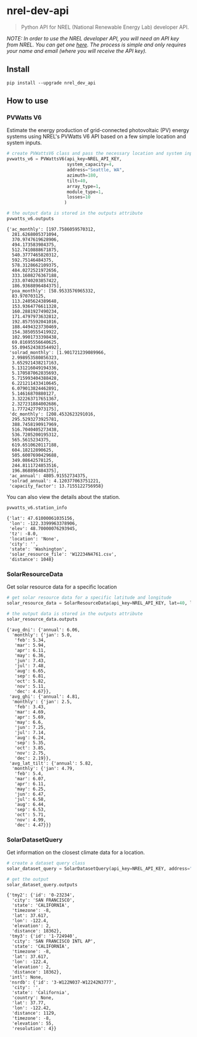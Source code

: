 # nrel-dev-api
> Python API for NREL (National Renewable Energy Lab) developer API.


*NOTE: In order to use the NREL developer API, you will need an API key from NREL. You can get one [here](https://developer.nrel.gov/signup/). The process is simple and only requires your name and email (where you will receive the API key).*

## Install

`pip install --upgrade nrel_dev_api`

## How to use

### PVWatts V6

Estimate the energy production of grid-connected photovoltaic (PV) energy systems using NREL's PVWatts V6 API based on a few simple location and system inputs.

```python
# create PVWattsV6 class and pass the necessary location and system inputs
pvwatts_v6 = PVWattsV6(api_key=NREL_API_KEY,
                       system_capacity=4,
                       address="Seattle, WA",
                       azimuth=180,
                       tilt=40,
                       array_type=1,
                       module_type=1,
                       losses=10
                      )

# the output data is stored in the outputs attribute
pvwatts_v6.outputs
```




    {'ac_monthly': [197.7586059570312,
      281.6268005371094,
      370.9747619628906,
      494.173583984375,
      512.7410888671875,
      540.3777465820312,
      592.75146484375,
      578.3128662109375,
      484.0272521972656,
      333.1608276367188,
      233.0740203857422,
      186.9368896484375],
     'poa_monthly': [58.9533576965332,
      83.970703125,
      113.2405624389648,
      153.9364776611328,
      160.2881927490234,
      171.4797973632812,
      192.8575592041016,
      188.4494323730469,
      154.3850555419922,
      102.9901733398438,
      69.81695556640625,
      55.09452438354492],
     'solrad_monthly': [1.901721239089966,
      2.998953580856323,
      3.652921438217163,
      5.131216049194336,
      5.170587062835693,
      5.715993404388428,
      6.221211433410645,
      6.079013824462891,
      5.14616870880127,
      3.322263717651367,
      2.327231884002686,
      1.77724277973175],
     'dc_monthly': [208.4532623291016,
      295.5293273925781,
      388.7458190917969,
      516.7040405273438,
      536.7205200195312,
      565.5615234375,
      619.6510620117188,
      604.18212890625,
      505.6007690429688,
      349.08642578125,
      244.8111724853516,
      196.868896484375],
     'ac_annual': 4805.91552734375,
     'solrad_annual': 4.120377063751221,
     'capacity_factor': 13.7155122756958}



You can also view the details about the station.

```python
pvwatts_v6.station_info
```




    {'lat': 47.61000061035156,
     'lon': -122.3399963378906,
     'elev': 48.70000076293945,
     'tz': -8.0,
     'location': 'None',
     'city': '',
     'state': 'Washington',
     'solar_resource_file': 'W12234N4761.csv',
     'distance': 1048}



### SolarResourceData

Get solar resource data for a specific location

```python
# get solar resource data for a specific latitude and longitude
solar_resource_data = SolarResourceData(api_key=NREL_API_KEY, lat=40, lon=-105)

# the output data is stored in the outputs attribute
solar_resource_data.outputs
```




    {'avg_dni': {'annual': 6.06,
      'monthly': {'jan': 5.0,
       'feb': 5.34,
       'mar': 5.94,
       'apr': 6.11,
       'may': 6.36,
       'jun': 7.43,
       'jul': 7.48,
       'aug': 6.65,
       'sep': 6.81,
       'oct': 5.82,
       'nov': 5.11,
       'dec': 4.67}},
     'avg_ghi': {'annual': 4.81,
      'monthly': {'jan': 2.5,
       'feb': 3.43,
       'mar': 4.69,
       'apr': 5.69,
       'may': 6.6,
       'jun': 7.25,
       'jul': 7.14,
       'aug': 6.24,
       'sep': 5.35,
       'oct': 3.85,
       'nov': 2.75,
       'dec': 2.19}},
     'avg_lat_tilt': {'annual': 5.82,
      'monthly': {'jan': 4.79,
       'feb': 5.4,
       'mar': 6.07,
       'apr': 6.11,
       'may': 6.25,
       'jun': 6.47,
       'jul': 6.58,
       'aug': 6.44,
       'sep': 6.53,
       'oct': 5.71,
       'nov': 4.99,
       'dec': 4.47}}}



### SolarDatasetQuery

Get information on the closest climate data for a location.

```python
# create a dataset query class
solar_dataset_query = SolarDatasetQuery(api_key=NREL_API_KEY, address="San Francisco, CA")

# get the output
solar_dataset_query.outputs
```




    {'tmy2': {'id': '0-23234',
      'city': 'SAN FRANCISCO',
      'state': 'CALIFORNIA',
      'timezone': -8,
      'lat': 37.617,
      'lon': -122.4,
      'elevation': 2,
      'distance': 18362},
     'tmy3': {'id': '1-724940',
      'city': 'SAN FRANCISCO INTL AP',
      'state': 'CALIFORNIA',
      'timezone': -8,
      'lat': 37.617,
      'lon': -122.4,
      'elevation': 2,
      'distance': 18362},
     'intl': None,
     'nsrdb': {'id': '3-W122N037-W12242N3777',
      'city': '',
      'state': 'California',
      'country': None,
      'lat': 37.77,
      'lon': -122.42,
      'distance': 1129,
      'timezone': -8,
      'elevation': 55,
      'resolution': 4}}


